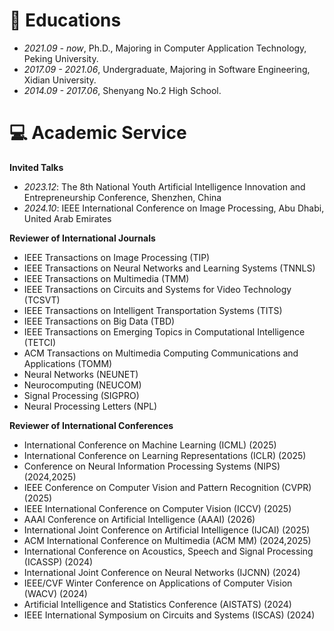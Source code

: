 
# 📖 Educations
- *2021.09 - now*, Ph.D., Majoring in Computer Application Technology, Peking University.
- *2017.09 - 2021.06*, Undergraduate, Majoring in Software Engineering, Xidian University.
- *2014.09 - 2017.06*, Shenyang No.2 High School.

# 💻 Academic Service

**Invited Talks**
- *2023.12*: The 8th National Youth Artificial Intelligence Innovation and Entrepreneurship Conference, Shenzhen, China
- *2024.10*: IEEE International Conference on Image Processing, Abu Dhabi, United Arab Emirates

**Reviewer of International Journals**
- IEEE Transactions on Image Processing (TIP)
- IEEE Transactions on Neural Networks and Learning Systems (TNNLS)
- IEEE Transactions on Multimedia (TMM)
- IEEE Transactions on Circuits and Systems for Video Technology (TCSVT)
- IEEE Transactions on Intelligent Transportation Systems (TITS)
- IEEE Transactions on Big Data (TBD)
- IEEE Transactions on Emerging Topics in Computational Intelligence (TETCI)
- ACM Transactions on Multimedia Computing Communications and Applications (TOMM)
- Neural Networks (NEUNET)
- Neurocomputing (NEUCOM)
- Signal Processing (SIGPRO)
- Neural Processing Letters (NPL)

**Reviewer of International Conferences**
- International Conference on Machine Learning (ICML) (2025)
- International Conference on Learning Representations (ICLR) (2025)
- Conference on Neural Information Processing Systems (NIPS) (2024,2025)
- IEEE Conference on Computer Vision and Pattern Recognition (CVPR) (2025)
- IEEE International Conference on Computer Vision (ICCV) (2025)
- AAAI Conference on Artificial Intelligence (AAAI) (2026)
- International Joint Conference on Artificial Intelligence (IJCAI) (2025)
- ACM International Conference on Multimedia (ACM MM) (2024,2025)
- International Conference on Acoustics, Speech and Signal Processing (ICASSP) (2024)
- International Joint Conference on Neural Networks (IJCNN) (2024)
- IEEE/CVF Winter Conference on Applications of Computer Vision (WACV) (2024)
- Artificial Intelligence and Statistics Conference (AISTATS) (2024)
- IEEE International Symposium on Circuits and Systems (ISCAS) (2024)
